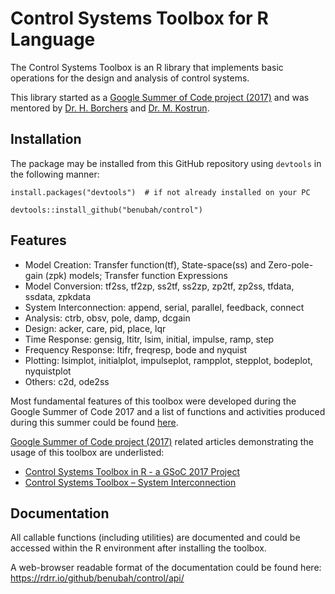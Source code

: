 # Control Systems Toolbox for R Language

The Control Systems Toolbox is an R library that implements basic operations for the design and analysis of control systems.

This library started as a [Google Summer of Code project (2017)](https://summerofcode.withgoogle.com/projects/#5201658249216000) and was mentored by [Dr. H. Borchers](https://github.com/hwborchers) and [Dr. M. Kostrun](https://github.com/mkostrun). 


## Installation

The package may be installed from this GitHub repository using `devtools` in the following manner:

`install.packages("devtools")  # if not already installed on your PC`

`devtools::install_github("benubah/control")`


## Features

- Model Creation: Transfer function(tf), State-space(ss) and Zero-pole-gain (zpk) models; Transfer function Expressions
- Model Conversion: tf2ss, tf2zp, ss2tf, ss2zp, zp2tf, zp2ss, tfdata, ssdata, zpkdata
- System Interconnection: append, serial, parallel, feedback, connect
- Analysis: ctrb, obsv, pole, damp, dcgain
- Design: acker, care, pid, place, lqr
- Time Response: gensig, ltitr, lsim, initial, impulse, ramp, step
- Frequency Response: ltifr, freqresp, bode and nyquist
- Plotting: lsimplot, initialplot, impulseplot, rampplot, stepplot, bodeplot, nyquistplot
- Others: c2d, ode2ss

Most fundamental features of this toolbox were developed during the Google Summer of Code 2017 and a list of functions and activities produced during this summer could be found [here](https://github.com/benubah/controldev/blob/master/README.md).

[Google Summer of Code project (2017)](https://summerofcode.withgoogle.com/projects/#5201658249216000) related articles demonstrating the usage of this toolbox are underlisted:

- [Control Systems Toolbox in R - a GSoC 2017 Project](https://rviews.rstudio.com/2017/07/06/control-systems-toolbox-in-r---a-gsoc-2017-project/)
- [Control Systems Toolbox – System Interconnection](https://rviews.rstudio.com/2017/08/24/control-systems-toolbox/)

## Documentation

All callable functions (including utilities) are documented and could be accessed within the R environment after installing the toolbox.

A web-browser readable format of the documentation could be found here: https://rdrr.io/github/benubah/control/api/



